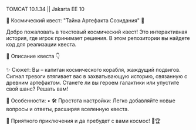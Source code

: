 TOMCAT 10.1.34 || Jakarta EE 10

🚀 Космический квест: "Тайна Артефакта Созидания" 🌌

Добро пожаловать в текстовый космический квест!
Это интерактивная история, где игрок принимает решения.
В этом репозитории вы найдете код для реализации квеста.

📜 Описание квеста 👇

✨ Сюжет:
Вы – капитан космического корабля, жаждущий подвигов. Сигнал тревоги втягивает вас в захватывающую историю, связанную с древним артефактом. Станете ли вы героем галактики или упустите свой шанс? Решать вам!

📌 Особенности:
•  🛠️ Простота настройки: Легко добавляйте новые вопросы и ответы, расширяя вселенную квеста.

🌠 Приятного приключения и да пребудет с вами космос! 🌌🏆
